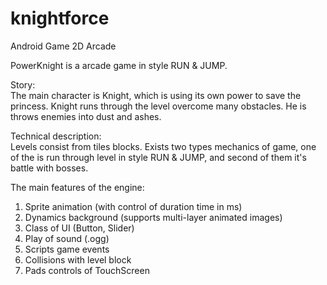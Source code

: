 knightforce
===========

Android Game 2D Arcade

PowerKnight is a arcade game in style RUN & JUMP. 

Story:<br>
The main character is Knight, which is using its own power to save the princess.
Knight runs through the level overcome many obstacles. He is throws enemies into dust and ashes.

Technical description:<br>
Levels consist from tiles blocks. Exists two types mechanics of game, one of
the is run through level in style RUN & JUMP, and second of them it's battle
with bosses.<br>

The main features of the engine:<br>

1) Sprite animation (with control of duration time in ms)<br>
2) Dynamics background (supports multi-layer animated images)<br>
3) Class of UI (Button, Slider)<br>
4) Play of sound (.ogg)<br>
5) Scripts game events<br>
6) Collisions with level block<br>
7) Pads controls of TouchScreen
